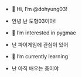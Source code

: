 - 👋 Hi, I’m @dohyung03!
- 안녕 난 도형03이야!

- 👀 I’m interested in pygmae
- 난 파이게임에 관심이 있어
- 🌱 I’m currently learning
- 난 아직 배우는 중이야

